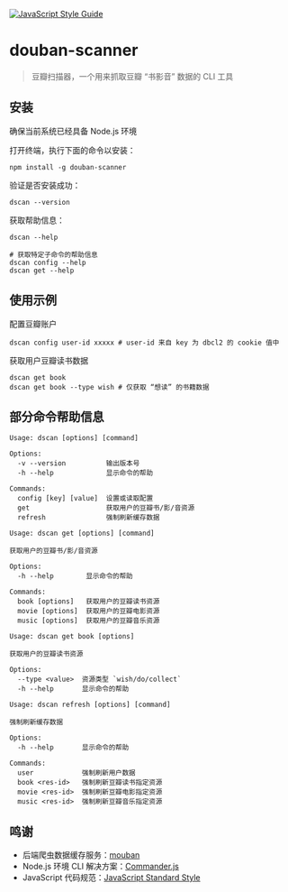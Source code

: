 [![JavaScript Style Guide](https://cdn.rawgit.com/standard/standard/master/badge.svg)](https://github.com/standard/standard)

# douban-scanner

> 豆瓣扫描器，一个用来抓取豆瓣 “书影音” 数据的 CLI 工具

## 安装

确保当前系统已经具备 Node.js 环境

打开终端，执行下面的命令以安装：

``` shell
npm install -g douban-scanner
```

验证是否安装成功：

``` shell
dscan --version
```

获取帮助信息：

``` shell
dscan --help

# 获取特定子命令的帮助信息
dscan config --help
dscan get --help
```



## 使用示例

配置豆瓣账户

``` shell
dscan config user-id xxxxx # user-id 来自 key 为 dbcl2 的 cookie 值中
```

获取用户豆瓣读书数据

``` shell
dscan get book
dscan get book --type wish # 仅获取 “想读” 的书籍数据
```



## 部分命令帮助信息

``` shell
Usage: dscan [options] [command]

Options:
  -v --version          输出版本号
  -h --help             显示命令的帮助

Commands:
  config [key] [value]  设置或读取配置
  get                   获取用户的豆瓣书/影/音资源
  refresh               强制刷新缓存数据
```

``` shell
Usage: dscan get [options] [command]

获取用户的豆瓣书/影/音资源

Options:
  -h --help        显示命令的帮助

Commands:
  book [options]   获取用户的豆瓣读书资源
  movie [options]  获取用户的豆瓣电影资源
  music [options]  获取用户的豆瓣音乐资源
```

``` shell
Usage: dscan get book [options]

获取用户的豆瓣读书资源

Options:
  --type <value>  资源类型 `wish/do/collect`
  -h --help       显示命令的帮助
```

``` shell
Usage: dscan refresh [options] [command]

强制刷新缓存数据

Options:
  -h --help       显示命令的帮助

Commands:
  user            强制刷新用户数据
  book <res-id>   强制刷新豆瓣读书指定资源
  movie <res-id>  强制刷新豆瓣电影指定资源
  music <res-id>  强制刷新豆瓣音乐指定资源
```

## 鸣谢

- 后端爬虫数据缓存服务：[mouban](https://github.com/mythsman/mouban)
- Node.js 环境 CLI 解决方案：[Commander.js](https://github.com/tj/commander.js)
- JavaScript 代码规范：[JavaScript Standard Style](https://standardjs.com/readme-zhcn.html)


